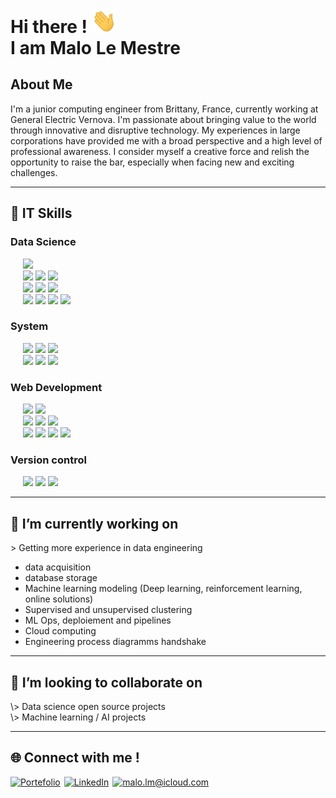<h1> Hi there ! <img src='./assets/hello.gif' width="40px"> <br> I am Malo Le Mestre  </h1>

## About Me
I'm a junior computing engineer from Brittany, France, currently working at General Electric Vernova. I'm passionate about bringing value to the world through innovative and disruptive technology. My experiences in large corporations have provided me with a broad perspective and a high level of professional awareness. I consider myself a creative force and relish the opportunity to raise the bar, especially when facing new and exciting challenges.


___

<h2> 🚀 IT Skills </h2>

<h3> Data Science </h3>

<p style="margin-top:7px">
   <div>
   &nbsp;&nbsp;&nbsp;&nbsp; 
      <img src="https://img.shields.io/badge/-Python wide skills-blue?logo=python&logoColor=yellow&style=flat-square" height="35">
    </div>
   <div>
      &nbsp;&nbsp;&nbsp;&nbsp;
      <img src="https://img.shields.io/badge/SQL-3C75B7?&style=flat-square" height="25">
      <img src="https://img.shields.io/badge/-MySQL-ded?logo=mysql&logoColor=blue&style=flat-square" height="25"> 
      <img src="https://img.shields.io/badge/PostgreSQL-375577?logo=postgresql&logoColor=white&style=flat-square" height="25"> 
   </div>
   <div>
      &nbsp;&nbsp;&nbsp;&nbsp;
      <img src="https://img.shields.io/badge/tensorflow-orange?logo=tensorflow&logoColor=white&style=flat-square" height="25"> 
      <img src="https://img.shields.io/badge/sklearn-blue?logo=scikitlearn&style=flat-square" height="25"> 
      <img src="https://img.shields.io/badge/pytorch (soon)-252527?logo=pytorch&style=flat-square" height="25"> 
   </div> 
   <div>
    &nbsp;&nbsp;&nbsp;&nbsp;
      <img src="https://img.shields.io/badge/Clustering-3C75B7?style=flat-square" height="25">
      <img src="https://img.shields.io/badge/DTW-grey" height="25">
      <img src="https://img.shields.io/badge/DBSCAN-grey" height="25">
      <img src="https://img.shields.io/badge/KMEANS-grey" height="25"> 
   </div> 
</p>



<h3> System </h3>
<p> 
   <div style="margin-top:7px">
      &nbsp;&nbsp;&nbsp;&nbsp;
      <img src="https://img.shields.io/badge/Docker-2E5A8D?logo=docker&logoColor=white&style=flat-square" height="25">
      <img src="https://img.shields.io/badge/VirtualBox-ded?logo=virtualbox&logoColor=blue&style=flat-square"height="25"> 
      <img src="https://img.shields.io/badge/Kubernetes (soon)-blue?logo=kubernetes&logoColor=white&style=flat-square" height="25">  
   </div>
   <div>
      &nbsp;&nbsp;&nbsp;&nbsp;
      <img src="https://img.shields.io/badge/Linux-black?logo=linux&logoColor=yellow&style=flat-square" height="25">
      <img src="https://img.shields.io/badge/MacOS-888888?logo=macos&logoColor=white&style=flat-square" height="25">
      <img src="https://img.shields.io/badge/GNU bash-333333?logo=gnubash&logoColor=00ff00&style=flat-square" height="25">   
   </div> 
</p>


<h3> Web Development </h3>

<p>
   <div style="margin-top:7px">
      &nbsp;&nbsp;&nbsp;&nbsp; 
      <img src="https://img.shields.io/badge/Vue.js-569D74?logo=vuedotjs&logoColor=white&style=flat-square" height="25">
      <img src="https://img.shields.io/badge/Node.js-86A94A?logo=nodedotjs&logoColor=white&style=flat-square" height="25">
   </div>
   <div>
      &nbsp;&nbsp;&nbsp;&nbsp;
      <img src="https://img.shields.io/badge/HTML-orange?logo=html5&logoColor=white&style=flat-square" height="25">
      <img src="https://img.shields.io/badge/CSS-ded?logo=css3&logoColor=blue&style=flat-square" height="25">
      <img src="https://img.shields.io/badge/JavaScript-D1A241?logo=javascript&logoColor=white&style=flat-square"height="25"> 
   </div>

   <div>
      &nbsp;&nbsp;&nbsp;&nbsp;
      <img src="https://img.shields.io/badge/Firebase-blue?logo=firebase&style=flat-square&logoColor='987E2B'" height="25"> 
      <img src="https://img.shields.io/badge/Hosting-grey?logo=firebase&logoColor='987E2B'" height="25">  
      <img src="https://img.shields.io/badge/Authentication-grey?logo=firebase&logoColor='987E2B'" height="25">  
      <img src="https://img.shields.io/badge/RealtimeDB-grey?logo=firebase&logoColor='987E2B'" height="25">    
   </div> 
</p>



<h3> Version control </h3>

<p style="margin-top:7px">
   &nbsp;&nbsp;&nbsp;&nbsp;
   <img src="https://img.shields.io/badge/Git-black?logo=git&style=flat-square" id="standard-tag">
   <img src="https://img.shields.io/badge/GitHub-181717?logo=github&style=flat-square" id="standard-tag">
   <img src="https://img.shields.io/badge/GitLab-ef9b24?logo=gitlab&logoColor=white&style=flat-square" id="standard-tag"> 
</p> 

___
<h2>🔭 I’m currently working on </h2>

\> Getting more experience in data engineering
   - data acquisition
   - database storage
   - Machine learning modeling (Deep learning, reinforcement learning, online solutions)
   - Supervised and unsupervised clustering
   - ML Ops, deploiement and pipelines
   - Cloud computing
   - Engineering process diagramms
handshake
___
<h2>🤝 I’m looking to collaborate on </h2>
\> Data science open source projects <br>
\> Machine learning / AI projects


___
<h2>🌐 Connect with me ! </h2>

<div style="margin-top:7px"> 
   <!-- Let one empty line bellow, else it doesn't work -->

   <a style="padding-right:2px" href="https://malolm.com" target="_blank">![Portefolio](https://img.shields.io/badge/Portefolio-green?style=for-the-badge&logo=vuedotjs&logoColor=white)</a>
   <a style="padding-right:2px" href="https://www.linkedin.com/in/malo-le-mestre/" target="_blank">![LinkedIn](https://img.shields.io/badge/LinkedIn-0077B5?style=for-the-badge&logo=linkedin&logoColor=white)</a> 
   <a style="padding-right:2px" href="mailto:malo.lm@icloud.com">![malo.lm@icloud.com](https://img.shields.io/badge/Email-D14836?style=for-the-badge&logo=maildotru&logoColor=white)</a>

</div>



<!-- 
_This README is a work in progress. Stay tuned for more updates!_

icons: 
- https://simpleicons.org/?q=mail 
- https://shields.io
-->